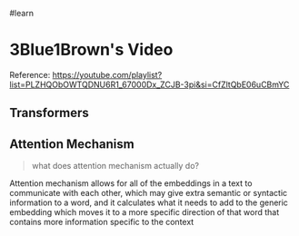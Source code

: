 #learn

# 3Blue1Brown's Video

Reference:
https://youtube.com/playlist?list=PLZHQObOWTQDNU6R1_67000Dx_ZCJB-3pi&si=CfZltQbE06uCBmYC

## Transformers





## Attention Mechanism

>what does attention mechanism actually do?

Attention mechanism allows for all of the embeddings in a text to communicate with each other, which may give extra semantic or syntactic information to a word, and it calculates what it needs to add to the generic embedding which moves it to a more specific direction of that word that contains more information specific to the context


